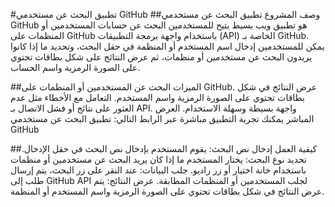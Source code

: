  #تطبيق البحث عن مستخدمي GitHub
##وصف المشروع
تطبيق البحث عن مستخدمي GitHub هو تطبيق ويب بسيط يتيح للمستخدمين البحث عن حسابات المستخدمين أو المنظمات على GitHub باستخدام واجهة برمجة التطبيقات (API) الخاصة بـ GitHub. يمكن للمستخدمين إدخال اسم المستخدم أو المنظمة في حقل البحث، وتحديد ما إذا كانوا يريدون البحث عن مستخدمين أو منظمات، ثم عرض النتائج على شكل بطاقات تحتوي على الصورة الرمزية واسم الحساب.

##الميزات
البحث عن المستخدمين أو المنظمات على GitHub.
عرض النتائج في شكل بطاقات تحتوي على الصورة الرمزية واسم المستخدم.
التعامل مع الأخطاء مثل عدم العثور على نتائج أو فشل الاتصال بـ API.
واجهة بسيطة وسهلة الاستخدام.
العرض المباشر
يمكنك تجربة التطبيق مباشرة عبر الرابط التالي: تطبيق البحث عن مستخدمي GitHub

##كيفية العمل
إدخال نص البحث: يقوم المستخدم بإدخال نص البحث في حقل الإدخال.
تحديد نوع البحث: يختار المستخدم ما إذا كان يريد البحث عن مستخدمين أو منظمات باستخدام خانة اختيار أو زر راديو.
جلب البيانات: عند النقر على زر البحث، يتم إرسال طلب إلى GitHub API لجلب المستخدمين أو المنظمات المطابقة.
عرض النتائج: يتم عرض النتائج في شكل بطاقات تحتوي على الصورة الرمزية واسم المستخدم أو المنظمة.
